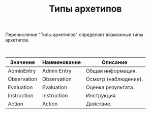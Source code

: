 ﻿---
layout: default
title: Типы архетипов
position: 
categories: 
tags: 
---

Перечисление "Типы архетипов" определяет возможные типы архетипов.

 

|Значение|Наименование|Описание|
|--------|------------|--------|
|AdminEntry|Admin Entry|Общая информация.|
|Observation|Observation|Осмотр (наблюдение).|
|Evaluation|Evaluation|Оценка результата.|
|Instruction|Instruction|Инструкция.|
|Action|Action|Действие.|

 

 

